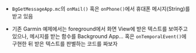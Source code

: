 * `BgGetMessageApp.mc`의 `onMail()` 혹은 `onPhone()`에서 휴대폰 메시지(String)를 받고 있음

* 기존 Garmin 예제에서는 foreground에서 화면 View에 받은 텍스트를 보여주고 있으나, 메시지를 받는 함수를 Background App... 혹은 `onTemporalEvent()`에 구현한 뒤 받은 텍스트를 판별하는 코드를 짜보자